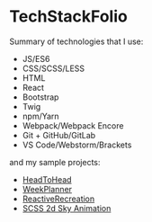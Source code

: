 # TechStackFolio

Summary of technologies that I use: 
* JS/ES6
* CSS/SCSS/LESS
* HTML
* React
* Bootstrap
* Twig
* npm/Yarn
* Webpack/Webpack Encore
* Git + GitHub/GitLab
* VS Code/Webstorm/Brackets

and my sample projects:
* [HeadToHead](https://szymonwojcikowski.github.io/HeadToHead/ "HeadToHead")
* [WeekPlanner](https://szymonwojcikowski.github.io/weekPlanner/ "WeekPlanner")
* [ReactiveRecreation](https://szymonwojcikowski.github.io/weekPlannerReactive/ "WeekPlannerReactive")
* [SCSS 2d Sky Animation](https://codepen.io/wojcikowski/full/dgvYWZ "Sky Animation")

